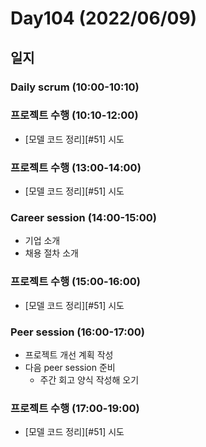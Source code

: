 # Day104 (2022/06/09)

## 일지

### Daily scrum (10:00-10:10)

### 프로젝트 수행 (10:10-12:00)

  * [모델 코드 정리][#51] 시도

### 프로젝트 수행 (13:00-14:00)

  * [모델 코드 정리][#51] 시도

### Career session (14:00-15:00)

  * 기업 소개
  * 채용 절차 소개

### 프로젝트 수행 (15:00-16:00)

  * [모델 코드 정리][#51] 시도

### Peer session (16:00-17:00)

  * 프로젝트 개선 계획 작성
  * 다음 peer session 준비
    * 주간 회고 양식 작성해 오기

### 프로젝트 수행 (17:00-19:00)

  * [모델 코드 정리][#51] 시도
